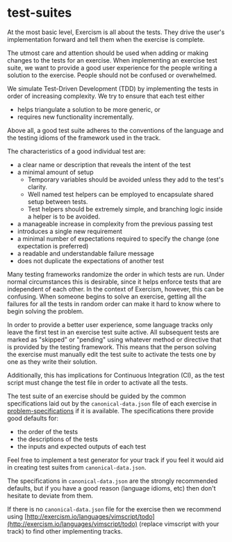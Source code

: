 # test-suites

At the most basic level, Exercism is all about the tests. They drive the user's implementation forward and tell them when the exercise is complete.

The utmost care and attention should be used when adding or making changes to the tests for an exercise. When implementing an exercise test suite, we want to provide a good user experience for the people writing a solution to the exercise. People should not be confused or overwhelmed.

We simulate Test-Driven Development \(TDD\) by implementing the tests in order of increasing complexity. We try to ensure that each test either

* helps triangulate a solution to be more generic, or
* requires new functionality incrementally.

Above all, a good test suite adheres to the conventions of the language and the testing idioms of the framework used in the track.

The characteristics of a good individual test are:

* a clear name or description that reveals the intent of the test
* a minimal amount of setup
  * Temporary variables should be avoided unless they add to the test's clarity.
  * Well named test helpers can be employed to encapsulate shared setup between tests.
  * Test helpers should be extremely simple, and branching logic inside a helper is to be avoided.
* a manageable increase in complexity from the previous passing test
* introduces a single new requirement
* a minimal number of expectations required to specify the change \(one expectation is preferred\)
* a readable and understandable failure message
* does not duplicate the expectations of another test

Many testing frameworks randomize the order in which tests are run. Under normal circumstances this is desirable, since it helps enforce tests that are independent of each other. In the context of Exercism, however, this can be confusing. When someone begins to solve an exercise, getting all the failures for all the tests in random order can make it hard to know where to begin solving the problem.

In order to provide a better user experience, some language tracks only leave the first test in an exercise test suite active. All subsequent tests are marked as "skipped" or "pending" using whatever method or directive that is provided by the testing framework. This means that the person solving the exercise must manually edit the test suite to activate the tests one by one as they write their solution.

Additionally, this has implications for Continuous Integration \(CI\), as the test script must change the test file in order to activate all the tests.

The test suite of an exercise should be guided by the common specifications laid out by the `canonical-data.json` file of each exercise in [problem-specifications](https://github.com/exercism/problem-specifications) if it is available. The specifications there provide good defaults for:

* the order of the tests
* the descriptions of the tests
* the inputs and expected outputs of each test

Feel free to implement a test generator for your track if you feel it would aid in creating test suites from `canonical-data.json`.

The specifications in `canonical-data.json` are the strongly recommended defaults, but if you have a good reason \(language idioms, etc\) then don't hesitate to deviate from them.

If there is no `canonical-data.json` file for the exercise then we recommend using [http://exercism.io/languages/vimscript/todo](http://exercism.io/languages/vimscript/todo) \(replace vimscript with your track\) to find other implementing tracks.

